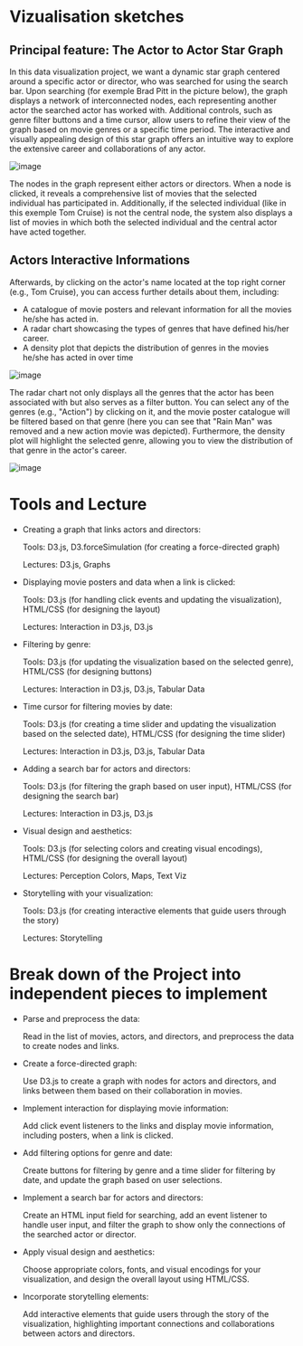 # Vizualisation sketches
## Principal feature: The Actor to Actor Star Graph
In this data visualization project, we want a dynamic star graph centered around a specific actor or director, who was searched for using the search bar. 
Upon searching (for exemple Brad Pitt in the picture below), the graph displays a network of interconnected nodes, each representing another actor the searched actor has worked with. Additional controls, such as genre filter buttons and a time cursor, allow users to refine their view of the graph based on movie genres or a specific time period. The interactive and visually appealing design of this star graph offers an intuitive way to explore the extensive career and collaborations of any actor.

    
![image](https://user-images.githubusercontent.com/61150130/234244159-8c7fad11-1dda-4616-92a0-cc52cd813132.png)
    
The nodes in the graph represent either actors or directors. When a node is clicked, it reveals a comprehensive list of movies that the selected individual has participated in. Additionally, if the selected individual (like in this exemple Tom Cruise) is not the central node, the system also displays a list of movies in which both the selected individual and the central actor have acted together. 

## Actors Interactive Informations

Afterwards, by clicking on the actor's name located at the top right corner (e.g., Tom Cruise), you can access further details about them, including:

- A catalogue of movie posters and relevant information for all the movies he/she has acted in.
- A radar chart showcasing the types of genres that have defined his/her career.
- A density plot that depicts the distribution of genres in the movies he/she has acted in over time
    
![image](https://user-images.githubusercontent.com/61150130/234244230-2b6752bb-3a6f-49dc-9b45-fab073e90ebe.png)
   
The radar chart not only displays all the genres that the actor has been associated with but also serves as a filter button. You can select any of the genres (e.g., "Action") by clicking on it, and the movie poster catalogue will be filtered based on that genre (here you can see that "Rain Man" was removed and a new action movie was depicted). Furthermore, the density plot will highlight the selected genre, allowing you to view the distribution of that genre in the actor's career.
   
![image](https://user-images.githubusercontent.com/61150130/234244297-c293c240-cb87-4093-bcfc-81ba3674b629.png)

# Tools and Lecture 
- Creating a graph that links actors and directors:

    Tools: D3.js, D3.forceSimulation (for creating a force-directed graph)
    
    Lectures: D3.js, Graphs
  
- Displaying movie posters and data when a link is clicked:

    Tools: D3.js (for handling click events and updating the visualization), HTML/CSS (for designing the layout)
    
    Lectures: Interaction in D3.js, D3.js

- Filtering by genre:

    Tools: D3.js (for updating the visualization based on the selected genre), HTML/CSS (for designing buttons)
    
    Lectures: Interaction in D3.js, D3.js, Tabular Data

- Time cursor for filtering movies by date:

    Tools: D3.js (for creating a time slider and updating the visualization based on the selected date), HTML/CSS (for designing the time slider)
    
    Lectures: Interaction in D3.js, D3.js, Tabular Data

- Adding a search bar for actors and directors:

    Tools: D3.js (for filtering the graph based on user input), HTML/CSS (for designing the search bar)
    
    Lectures: Interaction in D3.js, D3.js

- Visual design and aesthetics:

    Tools: D3.js (for selecting colors and creating visual encodings), HTML/CSS (for designing the overall layout)
    
    Lectures: Perception Colors, Maps, Text Viz

- Storytelling with your visualization:

    Tools: D3.js (for creating interactive elements that guide users through the story)
    
    Lectures: Storytelling

# Break down of the Project into independent pieces to implement

- Parse and preprocess the data:

     Read in the list of movies, actors, and directors, and preprocess the data to create nodes and links.

- Create a force-directed graph:

     Use D3.js to create a graph with nodes for actors and directors, and links between them based on their collaboration in movies.

- Implement interaction for displaying movie information:

    Add click event listeners to the links and display movie information, including posters, when a link is clicked.

- Add filtering options for genre and date:

    Create buttons for filtering by genre and a time slider for filtering by date, and update the graph based on user selections.

- Implement a search bar for actors and directors:

    Create an HTML input field for searching, add an event listener to handle user input, and filter the graph to show only the connections of the searched actor or        director.

- Apply visual design and aesthetics:

    Choose appropriate colors, fonts, and visual encodings for your visualization, and design the overall layout using HTML/CSS.

- Incorporate storytelling elements:

    Add interactive elements that guide users through the story of the visualization, highlighting important connections and collaborations between actors and              directors.
